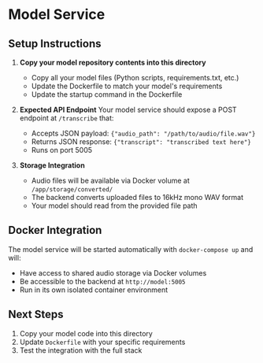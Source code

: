 # Model Service

## Setup Instructions

1. **Copy your model repository contents into this directory**
   - Copy all your model files (Python scripts, requirements.txt, etc.)
   - Update the Dockerfile to match your model's requirements
   - Update the startup command in the Dockerfile

2. **Expected API Endpoint**
   Your model service should expose a POST endpoint at `/transcribe` that:
   - Accepts JSON payload: `{"audio_path": "/path/to/audio/file.wav"}`
   - Returns JSON response: `{"transcript": "transcribed text here"}`
   - Runs on port 5005

3. **Storage Integration**
   - Audio files will be available via Docker volume at `/app/storage/converted/`
   - The backend converts uploaded files to 16kHz mono WAV format
   - Your model should read from the provided file path

## Docker Integration

The model service will be started automatically with `docker-compose up` and will:
- Have access to shared audio storage via Docker volumes
- Be accessible to the backend at `http://model:5005`
- Run in its own isolated container environment

## Next Steps

1. Copy your model code into this directory
2. Update `Dockerfile` with your specific requirements
3. Test the integration with the full stack